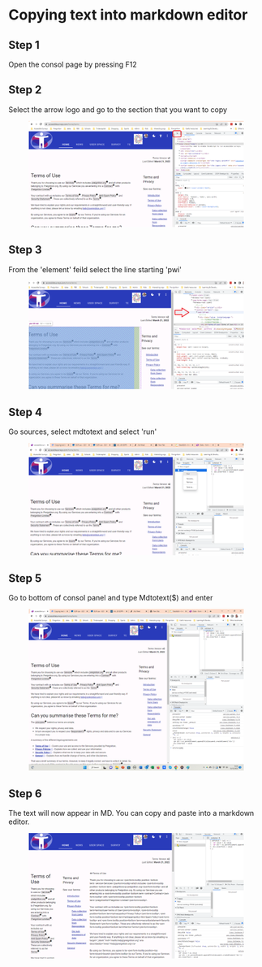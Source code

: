 # Copying text into markdown editor

## Step 1

Open the consol page by pressing F12

## Step 2

Select the arrow logo and go to the section that you want to copy

<figure><img src="../.gitbook/assets/image (7).png" alt=""><figcaption></figcaption></figure>

## Step 3

From the 'element' feild select the line starting 'pwi'

<figure><img src="../.gitbook/assets/image (18).png" alt=""><figcaption></figcaption></figure>

## Step 4

Go sources, select mdtotext and select 'run'

<figure><img src="../.gitbook/assets/image (5).png" alt=""><figcaption></figcaption></figure>

## Step 5

Go to bottom of consol panel and type Mdtotext($) and enter

<figure><img src="../.gitbook/assets/image.png" alt=""><figcaption></figcaption></figure>

## Step 6

The text will now appear in MD.  You can copy and paste into a markdown editor.

<figure><img src="../.gitbook/assets/image (3).png" alt=""><figcaption></figcaption></figure>
